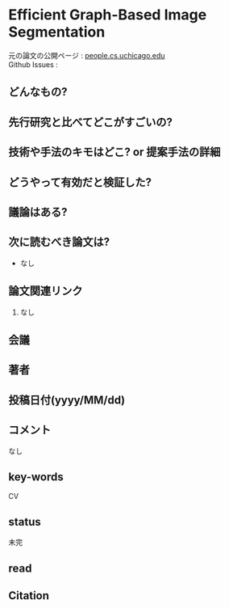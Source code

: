 # Efficient Graph-Based Image Segmentation

元の論文の公開ページ : [people.cs.uchicago.edu](http://people.cs.uchicago.edu/~pff/papers/seg-ijcv.pdf)  
Github Issues : 

## どんなもの?


## 先行研究と比べてどこがすごいの?

## 技術や手法のキモはどこ? or 提案手法の詳細

## どうやって有効だと検証した?

## 議論はある?

## 次に読むべき論文は?
- なし

## 論文関連リンク
1. なし

## 会議

## 著者

## 投稿日付(yyyy/MM/dd)

## コメント
なし

## key-words
CV

## status
未完

## read

## Citation
